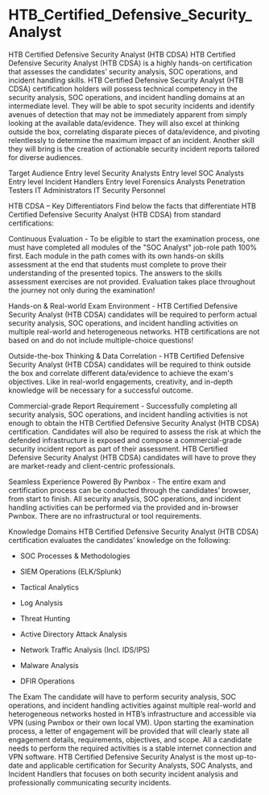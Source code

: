 # HTB_Certified_Defensive_Security_Analyst

HTB Certified Defensive Security Analyst (HTB CDSA)
HTB Certified Defensive Security Analyst (HTB CDSA) is a highly hands-on certification that assesses the candidates’ security analysis, SOC operations, and incident handling skills. HTB Certified Defensive Security Analyst (HTB CDSA) certification holders will possess technical competency in the security analysis, SOC operations, and incident handling domains at an intermediate level. They will be able to spot security incidents and identify avenues of detection that may not be immediately apparent from simply looking at the available data/evidence. They will also excel at thinking outside the box, correlating disparate pieces of data/evidence, and pivoting relentlessly to determine the maximum impact of an incident. Another skill they will bring is the creation of actionable security incident reports tailored for diverse audiences.

Target Audience
Entry level Security Analysts
Entry level SOC Analysts
Entry level Incident Handlers
Entry level Forensics Analysts
Penetration Testers
IT Administrators
IT Security Personnel

HTB CDSA – Key Differentiators
Find below the facts that differentiate HTB Certified Defensive Security Analyst (HTB CDSA) from standard certifications:

Continuous Evaluation - To be eligible to start the examination process, one must have completed all modules of the "SOC Analyst" job-role path 100% first. Each module in the path comes with its own hands-on skills assessment at the end that students must complete to prove their understanding of the presented topics. The answers to the skills assessment exercises are not provided. Evaluation takes place throughout the journey not only during the examination!

Hands-on & Real-world Exam Environment - HTB Certified Defensive Security Analyst (HTB CDSA) candidates will be required to perform actual security analysis, SOC operations, and incident handling activities on multiple real-world and heterogeneous networks. HTB certifications are not based on and do not include multiple-choice questions!

Outside-the-box Thinking & Data Correlation - HTB Certified Defensive Security Analyst (HTB CDSA) candidates will be required to think outside the box and correlate different data/evidence to achieve the exam's objectives. Like in real-world engagements, creativity, and in-depth knowledge will be necessary for a successful outcome.

Commercial-grade Report Requirement - Successfully completing all security analysis, SOC operations, and incident handling activities is not enough to obtain the HTB Certified Defensive Security Analyst (HTB CDSA) certification. Candidates will also be required to assess the risk at which the defended infrastructure is exposed and compose a commercial-grade security incident report as part of their assessment. HTB Certified Defensive Security Analyst (HTB CDSA) candidates will have to prove they are market-ready and client-centric professionals.

Seamless Experience Powered By Pwnbox - The entire exam and certification process can be conducted through the candidates’ browser, from start to finish. All security analysis, SOC operations, and incident handling activities can be performed via the provided and in-browser Pwnbox. There are no infrastructural or tool requirements.

Knowledge Domains
HTB Certified Defensive Security Analyst (HTB CDSA) certification evaluates the candidates’ knowledge on the following:

- SOC Processes & Methodologies

- SIEM Operations (ELK/Splunk)

- Tactical Analytics

- Log Analysis

- Threat Hunting

- Active Directory Attack Analysis

- Network Traffic Analysis (Incl. IDS/IPS)

- Malware Analysis

- DFIR Operations

The Exam
The candidate will have to perform security analysis, SOC operations, and incident handling activities against multiple real-world and heterogeneous networks hosted in HTB’s infrastructure and accessible via VPN (using Pwnbox or their own local VM). Upon starting the examination process, a letter of engagement will be provided that will clearly state all engagement details, requirements, objectives, and scope. All a candidate needs to perform the required activities is a stable internet connection and VPN software. HTB Certified Defensive Security Analyst is the most up-to-date and applicable certification for Security Analysts, SOC Analysts, and Incident Handlers that focuses on both security incident analysis and professionally communicating security incidents.

